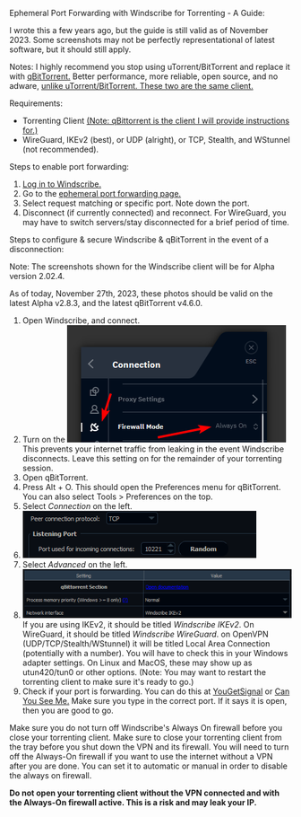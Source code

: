 Ephemeral Port Forwarding with Windscribe for Torrenting - A Guide:

I wrote this a few years ago, but the guide is still valid as of November 2023. Some screenshots may not be perfectly representational of latest software, but it should still apply.

Notes: I highly recommend you stop using uTorrent/BitTorrent and replace it with [qBitTorrent.](https://www.qbittorrent.org/) Better performance, more reliable, open source, and no adware, [unlike uTorrent/BitTorrent. These two are the same client.](https://www.reddit.com/r/qBittorrent/comments/crjxlt/warning_bittorrent_comes_with_malware_trojan/)

Requirements: 

* Torrenting Client [(Note: qBittorrent is the client I will provide instructions for.)](https://www.qbittorrent.org/)
* WireGuard, IKEv2 (best), or UDP (alright), or TCP, Stealth, and WStunnel (not recommended). 

Steps to enable port forwarding: 

1. [Log in to Windscribe.](https://windscribe.com/login)
2. Go to the [ephemeral port forwarding page.](https://windscribe.com/myaccount#porteph)
3. Select request matching or specific port. Note down the port.
4. Disconnect (if currently connected) and reconnect. For WireGuard, you may have to switch servers/stay disconnected for a brief period of time.

Steps to configure & secure Windscribe & qBitTorrent in the event of a disconnection:

Note: The screenshots shown for the Windscribe client will be for Alpha version 2.02.4. 

As of today, November 27th, 2023, these photos should be valid on the latest Alpha v2.8.3, and the latest qBitTorrent v4.6.0.

1. Open Windscribe, and connect.
2. Turn on the ![always on firewall.](Images/IehAyfi.png) This prevents your internet traffic from leaking in the event Windscribe disconnects. Leave this setting on for the remainder of your torrenting session.
3. Open qBitTorrent.
4. Press Alt + O. This should open the Preferences menu for qBitTorrent. You can also select Tools > Preferences on the top.
5. Select *Connection* on the  left.
6. ![Select TCP as your peer connection method, and type in the port you noted down.](Images/chCe8Pp.png)
7. Select *Advanced* on the left.
8. ![Bind qBitTorrent to your VPN network interface.](Images/9Ppj3f1.png) If you are using IKEv2, it should be titled *Windscribe IKEv2*. On WireGuard, it should be titled *Windscribe WireGuard*. on OpenVPN (UDP/TCP/Stealth/WStunnel) it will be titled Local Area Connection (potentially with a number). You will have to check this in your Windows adapter settings. On Linux and MacOS, these may show up as utun420/tun0 or other options. (Note: You may want to restart the torrenting client to make sure it's ready to go.) 
9. Check if your port is forwarding. You can do this at [YouGetSignal](https://www.yougetsignal.com/tools/open-ports/) or [Can You See Me.](https://canyouseeme.org/) Make sure you type in the correct port. If it says it is open, then you are good to go.

Make sure you do not turn off Windscribe's Always On firewall before you close your torrenting client. Make sure to close your torrenting client from the tray before you shut down the VPN and its firewall. You will need to turn off the Always-On firewall if you want to use the internet without a VPN after you are done. You can set it to automatic or manual in order to disable the always on firewall.

**Do not open your torrenting client without the VPN connected and with the Always-On firewall active. This is a risk and may leak your IP.**
